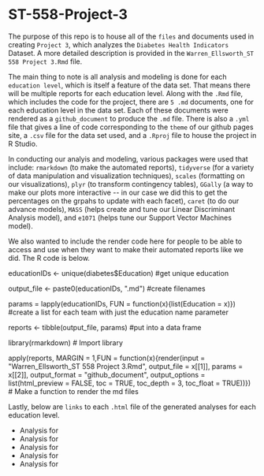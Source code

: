 # ST-558-Project-3

The purpose of this repo is to house all of the `files` and documents used in creating `Project 3`, which analyzes the `Diabetes Health Indicators` Dataset. A more detailed description is provided in the `Warren_Ellsworth_ST 558 Project 3.Rmd` file. 

The main thing to note is all analysis and modeling is done for each `education level`, which is itself a feature of the data set. That means there will be multiple reports for each education level. Along with the `.Rmd` file, which includes the code for the project, there are `5 .md` documents, one for each education level in the data set. Each of these documents were rendered as a `github_document` to produce the `.md` file. There is also a `.yml` file that gives a line of code corresponding to the `theme` of our github pages site, a `.csv` file for the data set used, and a `.Rproj` file to house the project in R Studio.

In conducting our analyis and modeling, various packages were used that include: `rmarkdown` (to make the automated reports), `tidyverse` (for a variety of data manipulation and visualization techniques), `scales` (formatting on our visualizations), `plyr` (to transform contingency tables), `GGally` (a way to make our plots more interactive -- in our case we did this to get the percentages on the grpahs to update with each facet), `caret` (to do our advance models), `MASS` (helps create and tune our Linear Discriminant Analysis model), and `e1071` (helps tune our Support Vector Machines model).

We also wanted to include the render code here for people to be able to access and use when they want to make their automated reports like we did. The R code is below.

educationIDs <- unique(diabetes$Education) #get unique education

output_file <- paste0(educationIDs, ".md") #create filenames

params = lapply(educationIDs, FUN = function(x){list(Education = x)}) #create a list for each team with just the education name parameter

reports <- tibble(output_file, params) #put into a data frame 

library(rmarkdown) # Import library

apply(reports, MARGIN = 1,FUN = function(x){render(input = "Warren_Ellsworth_ST 558 Project 3.Rmd", output_file = x[[1]], params = x[[2]], output_format = "github_document", output_options = list(html_preview = FALSE, toc = TRUE, toc_depth = 3, toc_float = TRUE))}) # Make a function to render the md files

Lastly, below are `links` to each `.html` file of the generated analyses for each education level.  

* Analysis for []()  
* Analysis for []()
* Analysis for []()
* Analysis for []()
* Analysis for []()  

